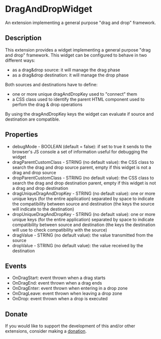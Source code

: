 # DragAndDropWidget
An extension implementing a general purpose "drag and drop" framework.

## Description
This extension provides a widget implementing a general purpose "drag and drop" framework. This widget can be configured to behave in two different ways:
- as a drag&drop source: it will manage the drag phase
- as a drag&drop destination: it will manage the drop phase

Both sources and destinations have to define:
- one or more unique dragAndDropKey used to "connect" them
- a CSS class used to identify the parent HTML component used to perfom the drag & drop operations

By using the dragAndDropKey keys the widget can evaluate if source and destination are compatible.

## Properties
- debugMode - BOOLEAN (default = false): if set to true it sends to the browser's JS console a set of information useful for debugging the widget
- dragParentCustomClass - STRING (no default value): the CSS class to search the drag and drop source parent, empty if this widget is not a drag and drop source
- dropParentCustomClass - STRING (no default value): the CSS class to search the drag and drop destination parent, empty if this widget is not a drag and drop destination
- dragUniqueDragAndDropKey - STRING (no default value): one or more unique keys (for the entire application) separated by space to indicate the compatibility between source and destination (the keys the source will indicate to the destination)
- dropUniqueDragAndDropKey - STRING (no default value): one or more unique keys (for the entire application) separated by space to indicate compatibility between source and destination (the keys the destination will use to check compatibility with the source)
- dragValue - STRING (no default value): the value transmitted from the source
- dropValue - STRING (no default value): the value received by the destination

## Events
- OnDragStart: event thrown when a drag starts
- OnDragEnd: event thrown when a drag ends
- OnDragEnter: event thrown when entering in a drop zone
- OnDragLeave: event thrown when leaving a drop zone
- OnDrop: event thrown when a drop is executed

## Donate
If you would like to support the development of this and/or other extensions, consider making a [donation](https://www.paypal.com/donate/?business=HCDX9BAEYDF4C&no_recurring=0&currency_code=EUR).
